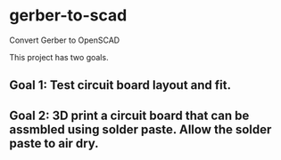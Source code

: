 # gerber-to-scad

Convert Gerber to OpenSCAD

This project has two goals.

## Goal 1: Test circuit board layout and fit.

## Goal 2: 3D print a circuit board that can be assmbled using solder paste.  Allow the solder paste to air dry.
